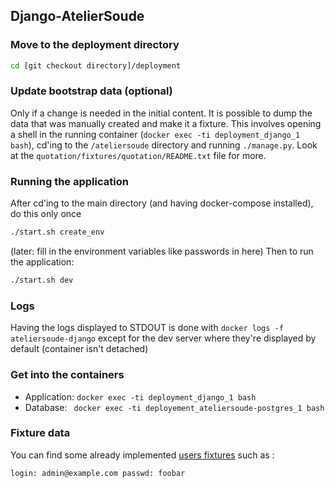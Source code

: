 ## Django-AtelierSoude

### Move to the deployment directory

```bash
cd [git checkout directory]/deployment
```

### Update bootstrap data (optional)

Only if a change is needed in the initial content. It is possible to dump the
data that was manually created and make it a fixture. This involves opening a
shell in the running container (`docker exec -ti deployment_django_1 bash`), cd'ing
to the `/ateliersoude` directory and running `./manage.py`. Look at the
`quotation/fixtures/quotation/README.txt` file for more.

### Running the application

After cd'ing to the main directory (and having docker-compose installed), do this only once
```bash
./start.sh create_env
```

(later: fill in the environment variables like passwords in here)
Then to run the application:

```bash
./start.sh dev
```

### Logs

Having the logs displayed to STDOUT is done with `docker logs -f ateliersoude-django`
except for the dev server where they're displayed by default (container isn't detached)

### Get into the containers

- Application:  `docker exec -ti deployment_django_1 bash`
- Database: ` docker exec -ti deployement_ateliersoude-postgres_1 bash`

### Fixture data

You can find some already implemented [users fixtures](users/fixtures/users/001_users.json) such as :

`login: admin@example.com
passwd: foobar`
